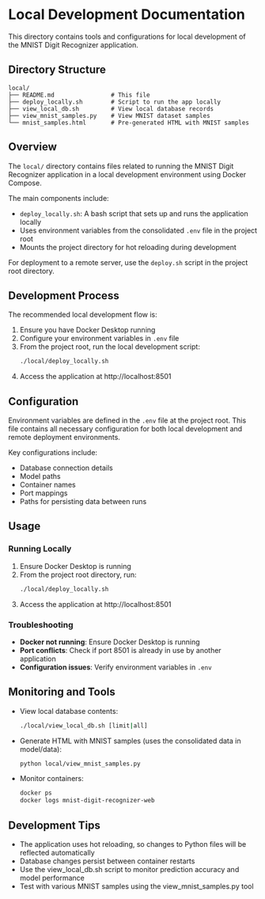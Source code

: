 # Local Development Documentation

This directory contains tools and configurations for local development of the MNIST Digit Recognizer application.

## Directory Structure

```
local/
├── README.md                # This file
├── deploy_locally.sh        # Script to run the app locally
├── view_local_db.sh         # View local database records
├── view_mnist_samples.py    # View MNIST dataset samples
└── mnist_samples.html       # Pre-generated HTML with MNIST samples
```

## Overview

The `local/` directory contains files related to running the MNIST Digit Recognizer application in a local development environment using Docker Compose.

The main components include:
- `deploy_locally.sh`: A bash script that sets up and runs the application locally
- Uses environment variables from the consolidated `.env` file in the project root
- Mounts the project directory for hot reloading during development

For deployment to a remote server, use the `deploy.sh` script in the project root directory.

## Development Process

The recommended local development flow is:

1. Ensure you have Docker Desktop running
2. Configure your environment variables in `.env` file
3. From the project root, run the local development script:
   ```bash
   ./local/deploy_locally.sh
   ```
4. Access the application at http://localhost:8501

## Configuration

Environment variables are defined in the `.env` file at the project root. This file contains all necessary configuration for both local development and remote deployment environments.

Key configurations include:
- Database connection details
- Model paths
- Container names
- Port mappings
- Paths for persisting data between runs

## Usage

### Running Locally

1. Ensure Docker Desktop is running
2. From the project root directory, run:
   ```bash
   ./local/deploy_locally.sh
   ```
3. Access the application at http://localhost:8501

### Troubleshooting

- **Docker not running**: Ensure Docker Desktop is running
- **Port conflicts**: Check if port 8501 is already in use by another application
- **Configuration issues**: Verify environment variables in `.env`

## Monitoring and Tools

- View local database contents:
  ```bash
  ./local/view_local_db.sh [limit|all]
  ```

- Generate HTML with MNIST samples (uses the consolidated data in model/data):
  ```bash
  python local/view_mnist_samples.py
  ```

- Monitor containers:
  ```bash
  docker ps
  docker logs mnist-digit-recognizer-web
  ```
## Development Tips

- The application uses hot reloading, so changes to Python files will be reflected automatically
- Database changes persist between container restarts
- Use the view_local_db.sh script to monitor prediction accuracy and model performance
- Test with various MNIST samples using the view_mnist_samples.py tool 
